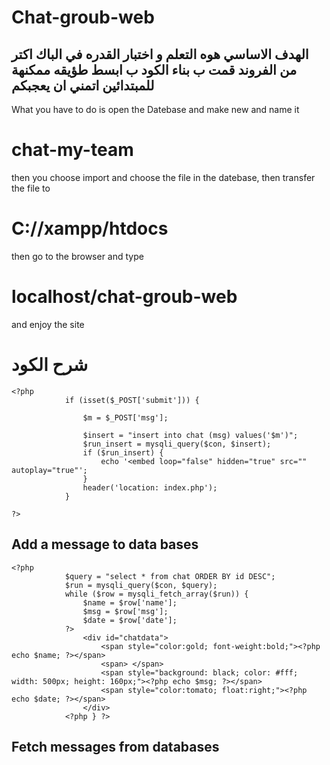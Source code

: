 # Chat-groub-web



## الهدف الاساسي هوه التعلم و اختبار القدره في الباك اكتر من الفروند قمت ب بناء الكود ب ابسط طؤيقه ممكنهة للمبتدائين اتمني ان يعجبكم



What you have to do is open the Datebase and make new and name it 
# chat-my-team
then you choose import and choose the file in the datebase, then transfer the file to 
# C://xampp/htdocs
then go to the browser and type 
# localhost/chat-groub-web 
and enjoy the site 

# شرح الكود 
```
<?php
            if (isset($_POST['submit'])) {

                $m = $_POST['msg'];

                $insert = "insert into chat (msg) values('$m')";
                $run_insert = mysqli_query($con, $insert);
                if ($run_insert) {
                    echo '<embed loop="false" hidden="true" src="" autoplay="true"';
                }
                header('location: index.php');
            }

?>
```
## Add a message to data bases


```
<?php
            $query = "select * from chat ORDER BY id DESC";
            $run = mysqli_query($con, $query);
            while ($row = mysqli_fetch_array($run)) {
                $name = $row['name'];
                $msg = $row['msg'];
                $date = $row['date'];
            ?>
                <div id="chatdata">
                    <span style="color:gold; font-weight:bold;"><?php echo $name; ?></span>
                    <span> </span>
                    <span style="background: black; color: #fff; width: 500px; height: 160px;"><?php echo $msg; ?></span>
                    <span style="color:tomato; float:right;"><?php echo $date; ?></span>
                </div>
            <?php } ?>
```

## Fetch messages from databases
